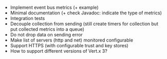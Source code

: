* Implement event bus metrics (+ example)
* Minimal documentation (+ check Javadoc: indicate the type of metrics)
* Integration tests
* Decouple collection from sending (still create timers for collection but put collected metrics into a queue)
* Do not drop data on sending error
* Make list of servers (http and net) monitored configurable
* Support HTTPS (with configurable trust and key stores)
* How to support different versions of Vert.x 3?